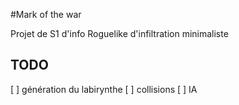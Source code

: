 #Mark of the war

Projet de S1 d'info
Roguelike d'infiltration minimaliste

TODO
----

[ ] génération du labirynthe
[ ] collisions
[ ] IA

